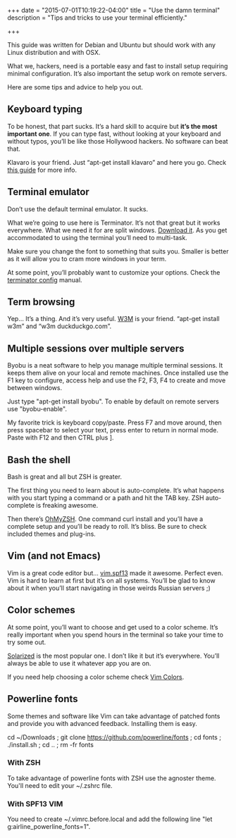 +++
date = "2015-07-01T10:19:22-04:00"
title = "Use the damn terminal"
description = "Tips and tricks to use your terminal efficiently."

+++

This guide was written for Debian and Ubuntu but should work with any Linux distribution and with OSX.

What we, hackers, need is a portable easy and fast to install setup requiring minimal configuration. It’s also important the setup work on remote servers.

Here are some tips and advice to help you out.

## Keyboard typing

To be honest, that part sucks. It’s a hard skill to acquire but **it’s the most important one**. If you can type fast, without looking at your keyboard and without typos, you’ll be like those Hollywood hackers. No software can beat that.

Klavaro is your friend. Just “apt-get install klavaro” and here you go. Check [this guide](http://www.hecticgeek.com/2011/10/a-typing-tutor-for-ubuntu-linux-klavaro/) for more info.

## Terminal emulator

Don’t use the default terminal emulator. It sucks.

What we’re going to use here is Terminator. It’s not that great but it works everywhere. What we need it for are split windows. [Download it](http://gnometerminator.blogspot.ca/p/introduction.html). As you get accommodated to using the terminal you’ll need to multi-task.

Make sure you change the font to something that suits you. Smaller is better as it will allow you to cram more windows in your term.

At some point, you’ll probably want to customize your options. Check the [terminator config](http://linux.die.net/man/5/terminator_config) manual.

## Term browsing

Yep... It’s a thing. And it’s very useful. [W3M](http://w3m.sourceforge.net/) is your friend. “apt-get install w3m” and “w3m duckduckgo.com”.

## Multiple sessions over multiple servers

Byobu is a neat software to help you manage multiple terminal sessions. It keeps them alive on your local and remote machines. Once installed use the F1 key to configure, access help and use the F2, F3, F4 to create and move between windows.

Just type "apt-get install byobu". To enable by default on remote servers use "byobu-enable".

My favorite trick is keyboard copy/paste. Press F7 and move around, then press spacebar to select your text, press enter to return in normal mode. Paste with F12 and then CTRL plus ].

## Bash the shell

Bash is great and all but ZSH is greater.

The first thing you need to learn about is auto-complete. It’s what happens with you start typing a command or a path and hit the TAB key. ZSH auto-complete is freaking awesome.

Then there’s [OhMyZSH](http://ohmyz.sh). One command curl install and you’ll have a complete setup and you’ll be ready to roll. It’s bliss. Be sure to check included themes and plug-ins.

## Vim (and not Emacs)

Vim is a great code editor but... [vim.spf13](http://vim.spf3.com) made it awesome. Perfect even. Vim is hard to learn at first but it’s on all systems. You’ll be glad to know about it when you’ll start navigating in those weirds Russian servers ;)

## Color schemes

At some point, you’ll want to choose and get used to a color scheme. It’s really important when you spend hours in the terminal so take your time to try some out.

[Solarized](http://ethanschoonover.com/solarized) is the most popular one. I don’t like it but it’s everywhere. You’ll always be able to use it whatever app you are on.

If you need help choosing a color scheme check [Vim Colors](https://vimcolors.com).

## Powerline fonts

Some themes and software like Vim can take advantage of patched fonts and provide you with advanced feedback. Installing them is easy.

cd ~/Downloads ; git clone https://github.com/powerline/fonts ; cd fonts ; ./install.sh ; cd .. ; rm -fr fonts

### With ZSH

To take advantage of powerline fonts with ZSH use the agnoster theme. You'll need to edit your ~/.zshrc file.

### With SPF13 VIM

You need to create ~/.vimrc.before.local and add the following line "let g:airline_powerline_fonts=1".
